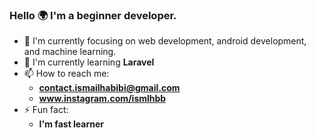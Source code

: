 ### Hello 🌍 I'm a beginner developer.
- 👀 I'm currently focusing on web development, android development, and machine learning.
- 🔭 I'm currently learning **Laravel**
- 📫 How to reach me: 
  - **contact.ismailhabibi@gmail.com**
  - **www.instagram.com/ismlhbb**
- ⚡ Fun fact:
  - **I'm fast learner**

<!--
**ismlhbb/ismlhbb** is a ✨ _special_ ✨ repository because its `README.md` (this file) appears on your GitHub profile.

Here are some ideas to get you started:

- 🔭 I’m currently working on ...
- 🌱 I’m currently learning ...
- 👯 I’m looking to collaborate on ...
- 🤔 I’m looking for help with ...
- 💬 Ask me about ...
...
- 😄 Pronouns: ...
- ⚡ Fun fact: ...
-->
